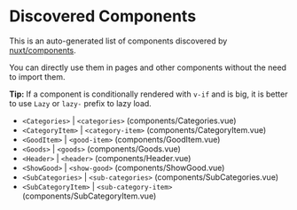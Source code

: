 # Discovered Components

This is an auto-generated list of components discovered by [nuxt/components](https://github.com/nuxt/components).

You can directly use them in pages and other components without the need to import them.

**Tip:** If a component is conditionally rendered with `v-if` and is big, it is better to use `Lazy` or `lazy-` prefix to lazy load.

- `<Categories>` | `<categories>` (components/Categories.vue)
- `<CategoryItem>` | `<category-item>` (components/CategoryItem.vue)
- `<GoodItem>` | `<good-item>` (components/GoodItem.vue)
- `<Goods>` | `<goods>` (components/Goods.vue)
- `<Header>` | `<header>` (components/Header.vue)
- `<ShowGood>` | `<show-good>` (components/ShowGood.vue)
- `<SubCategories>` | `<sub-categories>` (components/SubCategories.vue)
- `<SubCategoryItem>` | `<sub-category-item>` (components/SubCategoryItem.vue)
